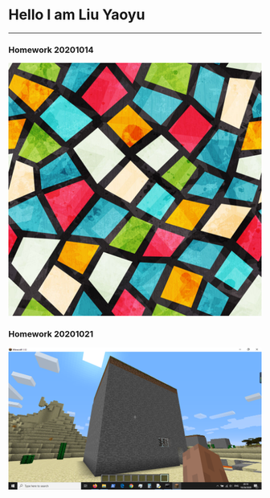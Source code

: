 # Hello I am Liu Yaoyu
-----
### Homework 20201014
![](https://raw.githubusercontent.com/ophwsjtu18/ohw20f/main/liuyaoyu/image.jpg)

### Homework 20201021
![](https://raw.githubusercontent.com/ophwsjtu18/ohw20f/main/liuyaoyu/house.png)
